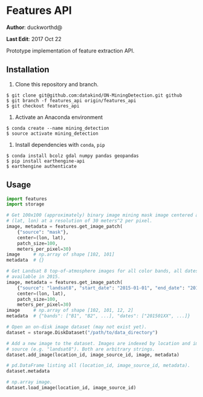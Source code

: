 # Features API

**Author**: duckworthd@

**Last Edit**: 2017 Oct 22

Prototype implementation of feature extraction API.

## Installation

1. Clone this repository and branch.

```shell
$ git clone git@github.com:datakind/ON-MiningDetection.git github
$ git branch -f features_api origin/features_api
$ git checkout features_api
```

1. Activate an Anaconda environment

```shell
$ conda create --name mining_detection
$ source activate mining_detection
```

1. Install dependencies with `conda`, `pip`

```shell
$ conda install bcolz gdal numpy pandas geopandas
$ pip install earthengine-api
$ earthengine authenticate
```

## Usage

```python
import features
import storage

# Get 100x100 (approximately) binary image mining mask image centered at
# (lat, lon) at a resolution of 30 meters^2 per pixel.
image, metadata = features.get_image_patch(
    {"source": "mask"},
    center=(lon, lat),
    patch_size=100,
    meters_per_pixel=30)
image     # np.array of shape [102, 101]
metadata  # {}

# Get Landsat 8 top-of-atmosphere images for all color bands, all dates
# available in 2015.
image, metadata = features.get_image_patch(
    {"source": "landsat8", "start_date": "2015-01-01", "end_date": "2016-01-01"},
    center=(lon, lat),
    patch_size=100,
    meters_per_pixel=30)
image     # np.array of shape [102, 101, 12, 2]
metadata  # {"bands": ["B1", "B2", ...], "dates": ["201501XX", ...]}

# Open an on-disk image dataset (may not exist yet).
dataset = storage.DiskDataset("/path/to/data_directory")

# Add a new image to the dataset. Images are indexed by location and image
# source (e.g. "landsat8"). Both are arbitrary strings.
dataset.add_image(location_id, image_source_id, image, metadata)

# pd.DataFrame listing all (location_id, image_source_id, metadata).
dataset.metadata

# np.array image.
dataset.load_image(location_id, image_source_id)
```
